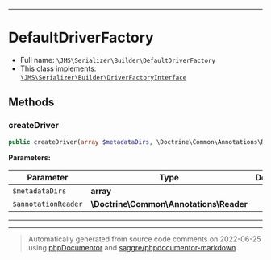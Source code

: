 ***

# DefaultDriverFactory





* Full name: `\JMS\Serializer\Builder\DefaultDriverFactory`
* This class implements:
[`\JMS\Serializer\Builder\DriverFactoryInterface`](./DriverFactoryInterface.md)




## Methods


### createDriver



```php
public createDriver(array $metadataDirs, \Doctrine\Common\Annotations\Reader $annotationReader): \Metadata\Driver\DriverInterface
```








**Parameters:**

| Parameter | Type | Description |
|-----------|------|-------------|
| `$metadataDirs` | **array** |  |
| `$annotationReader` | **\Doctrine\Common\Annotations\Reader** |  |




***


***
> Automatically generated from source code comments on 2022-06-25 using [phpDocumentor](http://www.phpdoc.org/) and [saggre/phpdocumentor-markdown](https://github.com/Saggre/phpDocumentor-markdown)
